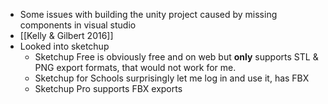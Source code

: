 - Some issues with building the unity project caused by missing components in visual studio
- [[Kelly & Gilbert 2016]]
- Looked into sketchup
	- Sketchup Free is obviously free and on web but **only** supports STL & PNG export formats, that would not work for me.
	- Sketchup for Schools surprisingly let me log in and use it, has FBX
	- Sketchup Pro supports FBX exports